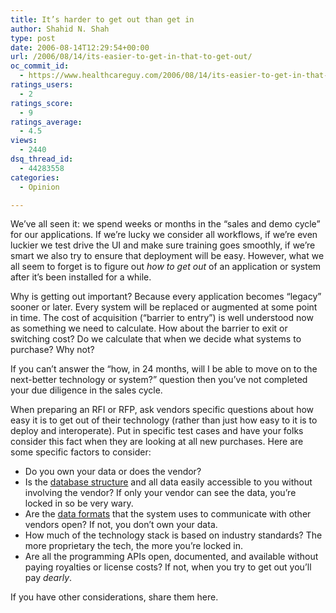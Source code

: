 ```yaml
---
title: It’s harder to get out than get in
author: Shahid N. Shah
type: post
date: 2006-08-14T12:29:54+00:00
url: /2006/08/14/its-easier-to-get-in-that-to-get-out/
oc_commit_id:
  - https://www.healthcareguy.com/2006/08/14/its-easier-to-get-in-that-to-get-out/1478769058
ratings_users:
  - 2
ratings_score:
  - 9
ratings_average:
  - 4.5
views:
  - 2440
dsq_thread_id:
  - 44283558
categories:
  - Opinion

---
```

We&#8217;ve all seen it: we spend weeks or months in the &#8220;sales and demo cycle&#8221; for our applications. If we&#8217;re lucky we consider all workflows, if we&#8217;re even luckier we test drive the UI and make sure training goes smoothly, if we&#8217;re smart we also try to ensure that deployment will be easy. However, what we all seem to forget is to figure out _how to get out_ of an application or system after it&#8217;s been installed for a while.

Why is getting out important? Because every application becomes &#8220;legacy&#8221; sooner or later. Every system will be replaced or augmented at some point in time. The cost of acquisition (&#8220;barrier to entry&#8221;) is well understood now as something we need to calculate. How about the barrier to exit or switching cost? Do we calculate that when we decide what systems to purchase? Why not?

If you can&#8217;t answer the &#8220;how, in&nbsp;24 months, will I be able to move on to the next-better technology or system?&#8221; question then you&#8217;ve not completed your due diligence in the sales cycle. 

When preparing an RFI or RFP, ask vendors specific questions about how easy it is to get out of their technology (rather than just how easy to it is to deploy and interoperate). Put in specific test cases and have your folks consider this fact when they are looking at all new purchases. Here are some specific factors to consider: 

  * Do you own your data or does the vendor?
  * Is the [database structure][1] and all data easily accessible to you without involving the vendor? If only your vendor can see the data, you&#8217;re locked in so be very wary.
  * Are the [data formats][2] that the system uses to communicate with other vendors open? If not, you don&#8217;t own your data.
  * How much of the technology stack is based on industry standards? The more proprietary the tech, the more you&#8217;re locked in.
  * Are all the programming APIs open, documented, and available without paying royalties or license costs? If not, when you try to get out you&#8217;ll pay _dearly_.

If you have other considerations, share them here.

 [1]: http://www.health-itworld.com/newsitems/2006/march/03-16-06-commentary-data-models
 [2]: https://www.healthcareguy.com/index.php/archives/235
